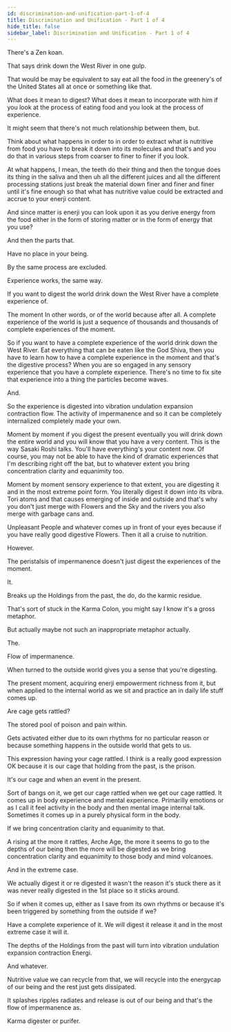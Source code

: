```yaml
---
id: discrimination-and-unification-part-1-of-4
title: Discrimination and Unification - Part 1 of 4
hide_title: false
sidebar_label: Discrimination and Unification - Part 1 of 4
---
```



There's a Zen koan.



That says drink down the West River in one gulp.

That would be may be equivalent to say eat all the food in the greenery's of the United States all at once or something like that.

What does it mean to digest? What does it mean to incorporate with him if you look at the process of eating food and you look at the process of experience.

It might seem that there's not much relationship between them, but.

Think about what happens in order to in order to extract what is nutritive from food you have to break it down into its molecules and that's and you do that in various steps from coarser to finer to finer if you look.

At what happens, I mean, the teeth do their thing and then the tongue does its thing in the saliva and then uh all the different juices and all the different processing stations just break the material down finer and finer and finer until it's fine enough so that what has nutritive value could be extracted and accrue to your enerji content.

And since matter is enerji you can look upon it as you derive energy from the food either in the form of storing matter or in the form of energy that you use?



And then the parts that.

Have no place in your being.

By the same process are excluded.

Experience works, the same way.

If you want to digest the world drink down the West River have a complete experience of.

The moment In other words, or of the world because after all. A complete experience of the world is just a sequence of thousands and thousands of complete experiences of the moment.

So if you want to have a complete experience of the world drink down the West River. Eat everything that can be eaten like the God Shiva, then you have to learn how to have a complete experience in the moment and that's the digestive process? When you are so engaged in any sensory experience that you have a complete experience. There's no time to fix site that experience into a thing the particles become waves.

And.

So the experience is digested into vibration undulation expansion contraction flow. The activity of impermanence and so it can be completely internalized completely made your own.

Moment by moment if you digest the present eventually you will drink down the entire world and you will know that you have a very content. This is the way Sasaki Roshi talks. You'll have everything's your content now. Of course, you may not be able to have the kind of dramatic experiences that I'm describing right off the bat, but to whatever extent you bring concentration clarity and equanimity too.

Moment by moment sensory experience to that extent, you are digesting it and in the most extreme point form. You literally digest it down into its vibra. Tori atoms and that causes emerging of inside and outside and that's why you don't just merge with Flowers and the Sky and the rivers you also merge with garbage cans and.

Unpleasant People and whatever comes up in front of your eyes because if you have really good digestive Flowers. Then it all a cruise to nutrition.

However.

The peristalsis of impermanence doesn't just digest the experiences of the moment.

It.

Breaks up the Holdings from the past, the do, do the karmic residue.

That's sort of stuck in the Karma Colon, you might say I know it's a gross metaphor.

But actually maybe not such an inappropriate metaphor actually.

The.

Flow of impermanence.

When turned to the outside world gives you a sense that you're digesting.

The present moment, acquiring enerji empowerment richness from it, but when applied to the internal world as we sit and practice an in daily life stuff comes up.

Are cage gets rattled?

The stored pool of poison and pain within.

Gets activated either due to its own rhythms for no particular reason or because something happens in the outside world that gets to us.

This expression having your cage rattled. I think is a really good expression OK because it is our cage that holding from the past, is the prison.

It's our cage and when an event in the present.

Sort of bangs on it, we get our cage rattled when we get our cage rattled. It comes up in body experience and mental experience. Primarilly emotions or as I call it feel activity in the body and then mental image internal talk. Sometimes it comes up in a purely physical form in the body.

If we bring concentration clarity and equanimity to that.

A rising at the more it rattles, Arche Age, the more it seems to go to the depths of our being then the more will be digested as we bring concentration clarity and equanimity to those body and mind volcanoes.

And in the extreme case.

We actually digest it or re digested it wasn't the reason it's stuck there as it was never really digested in the 1st place so it sticks around.

So if when it comes up, either as I save from its own rhythms or because it's been triggered by something from the outside if we?

Have a complete experience of it. We will digest it release it and in the most extreme case it will it.

The depths of the Holdings from the past will turn into vibration undulation expansion contraction Energi.

And whatever.

Nutritive value we can recycle from that, we will recycle into the energycap of our being and the rest just gets dissipated.

It splashes ripples radiates and release is out of our being and that's the flow of impermanence as.

Karma digester or purifer.

